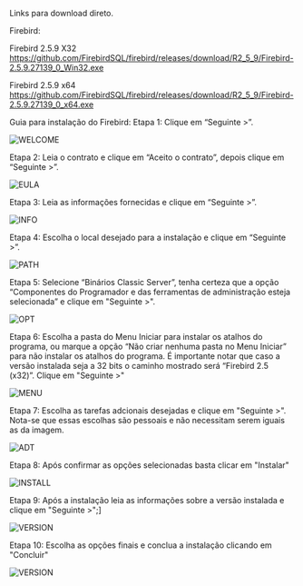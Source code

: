 Links para download direto.

Firebird:

  Firebird 2.5.9 X32
https://github.com/FirebirdSQL/firebird/releases/download/R2_5_9/Firebird-2.5.9.27139_0_Win32.exe

  Firebird 2.5.9 x64
https://github.com/FirebirdSQL/firebird/releases/download/R2_5_9/Firebird-2.5.9.27139_0_x64.exe


Guia para instalação do Firebird:
Etapa 1: Clique em “Seguinte >”.

![WELCOME](imgs/Welcome.png?raw=true "Bem-vindo")

Etapa 2: Leia o contrato e clique em “Aceito o contrato”, depois clique em “Seguinte >”.

![EULA](imgs/EULA.gif?raw=true "Licença")

Etapa 3: Leia as informações fornecidas e clique em “Seguinte >”.

![INFO](imgs/INFO.gif?raw=true "Informações")

Etapa 4: Escolha o local desejado para a instalação e clique em “Seguinte >”.

![PATH](imgs/PATH.png?raw=true "Caminho")

Etapa 5: Selecione “Binários Classic Server”, tenha certeza que a opção “Componentes do Programador e das ferramentas de administração esteja selecionada” e clique em "Seguinte >".

![OPT](imgs/OPT.png?raw=true "Opções")

Etapa 6: Escolha a pasta do Menu Iniciar para instalar os atalhos do programa, ou marque a opção “Não criar nenhuma pasta no Menu Iniciar” para não instalar os atalhos do programa. É importante notar que caso a versão instalada seja a 32 bits o caminho mostrado será “Firebird 2.5 (x32)”. Clique em "Seguinte >"

![MENU](imgs/MENU.png?raw=true "Menu")

Etapa 7: Escolha as tarefas adcionais desejadas e clique em "Seguinte >". Nota-se que essas escolhas são pessoais e não necessitam serem iguais as da imagem.

![ADT](imgs/ADT.png?raw=true "Adcionais")

Etapa 8: Após confirmar as opções selecionadas basta clicar em "Instalar"

![INSTALL](imgs/EULA.gif?raw=true "Licença")

Etapa 9: Após a instalação leia as informações sobre a versão instalada e clique em "Seguinte >";]

![VERSION](imgs/VERSION.gif?raw=true "Version")

Etapa 10: Escolha as opções finais e conclua a instalação clicando em "Concluir"

![VERSION](imgs/END.png?raw=true "Concluir")

